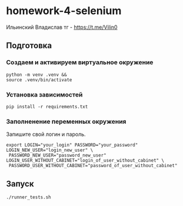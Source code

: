 # homework-4-selenium

Ильинский Владислав тг - https://t.me/Vilin0

## Подготовка 

### Cоздаем и активируем виртуальное окружение
```
python -m venv .venv &&
source .venv/bin/activate
```

### Установка зависимостей
```pip install -r requirements.txt```

### Заполненение переменных окружения
Запишите свой логин и пароль.

```
export LOGIN="your_login" PASSWORD="your_password" LOGIN_NEW_USER="login_new_user" \
 PASSWORD_NEW_USER="password_new_user" LOGIN_USER_WITHOUT_CABINET="login_of_user_without_cabinet" \
 PASSWORD_USER_WITHOUT_CABINET="password_of_user_without_cabinet"
```

## Запуск
 ```./runner_tests.sh```
